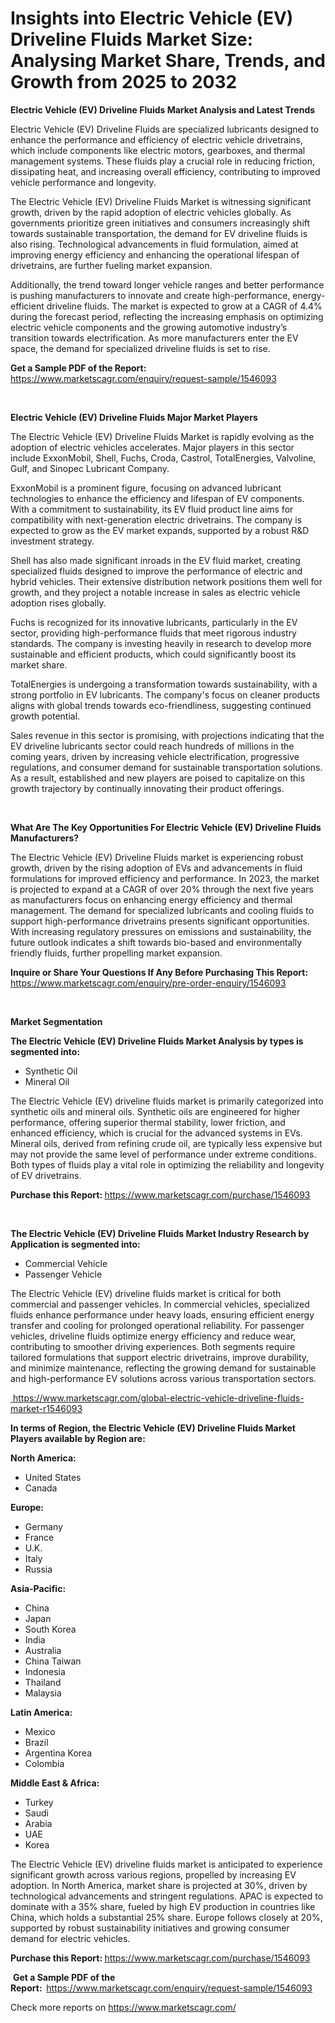 <p><h1>Insights into Electric Vehicle (EV) Driveline Fluids Market Size: Analysing Market Share, Trends, and Growth from 2025 to 2032</h1></p><p><strong>Electric Vehicle (EV) Driveline Fluids Market Analysis and Latest Trends</strong></p>
<p><p>Electric Vehicle (EV) Driveline Fluids are specialized lubricants designed to enhance the performance and efficiency of electric vehicle drivetrains, which include components like electric motors, gearboxes, and thermal management systems. These fluids play a crucial role in reducing friction, dissipating heat, and increasing overall efficiency, contributing to improved vehicle performance and longevity.</p><p>The Electric Vehicle (EV) Driveline Fluids Market is witnessing significant growth, driven by the rapid adoption of electric vehicles globally. As governments prioritize green initiatives and consumers increasingly shift towards sustainable transportation, the demand for EV driveline fluids is also rising. Technological advancements in fluid formulation, aimed at improving energy efficiency and enhancing the operational lifespan of drivetrains, are further fueling market expansion.</p><p>Additionally, the trend toward longer vehicle ranges and better performance is pushing manufacturers to innovate and create high-performance, energy-efficient driveline fluids. The market is expected to grow at a CAGR of 4.4% during the forecast period, reflecting the increasing emphasis on optimizing electric vehicle components and the growing automotive industry’s transition towards electrification. As more manufacturers enter the EV space, the demand for specialized driveline fluids is set to rise.</p></p>
<p><strong>Get a Sample PDF of the Report:&nbsp;</strong> <a href="https://www.marketscagr.com/enquiry/request-sample/1546093?utm_campaign=3506&utm_medium=2&utm_source=Github&utm_content=ia&utm_term=02042025&utm_id=electric-vehicle-ev-driveline-fluids">https://www.marketscagr.com/enquiry/request-sample/1546093</a></p>
<p>&nbsp;</p>
<p><strong>Electric Vehicle (EV) Driveline Fluids Major Market Players</strong></p>
<p><p>The Electric Vehicle (EV) Driveline Fluids Market is rapidly evolving as the adoption of electric vehicles accelerates. Major players in this sector include ExxonMobil, Shell, Fuchs, Croda, Castrol, TotalEnergies, Valvoline, Gulf, and Sinopec Lubricant Company. </p><p>ExxonMobil is a prominent figure, focusing on advanced lubricant technologies to enhance the efficiency and lifespan of EV components. With a commitment to sustainability, its EV fluid product line aims for compatibility with next-generation electric drivetrains. The company is expected to grow as the EV market expands, supported by a robust R&D investment strategy.</p><p>Shell has also made significant inroads in the EV fluid market, creating specialized fluids designed to improve the performance of electric and hybrid vehicles. Their extensive distribution network positions them well for growth, and they project a notable increase in sales as electric vehicle adoption rises globally.</p><p>Fuchs is recognized for its innovative lubricants, particularly in the EV sector, providing high-performance fluids that meet rigorous industry standards. The company is investing heavily in research to develop more sustainable and efficient products, which could significantly boost its market share.</p><p>TotalEnergies is undergoing a transformation towards sustainability, with a strong portfolio in EV lubricants. The company's focus on cleaner products aligns with global trends towards eco-friendliness, suggesting continued growth potential.</p><p>Sales revenue in this sector is promising, with projections indicating that the EV driveline lubricants sector could reach hundreds of millions in the coming years, driven by increasing vehicle electrification, progressive regulations, and consumer demand for sustainable transportation solutions. As a result, established and new players are poised to capitalize on this growth trajectory by continually innovating their product offerings.</p></p>
<p>&nbsp;</p>
<p><strong>What Are The Key Opportunities For Electric Vehicle (EV) Driveline Fluids Manufacturers?</strong></p>
<p><p>The Electric Vehicle (EV) Driveline Fluids market is experiencing robust growth, driven by the rising adoption of EVs and advancements in fluid formulations for improved efficiency and performance. In 2023, the market is projected to expand at a CAGR of over 20% through the next five years as manufacturers focus on enhancing energy efficiency and thermal management. The demand for specialized lubricants and cooling fluids to support high-performance drivetrains presents significant opportunities. With increasing regulatory pressures on emissions and sustainability, the future outlook indicates a shift towards bio-based and environmentally friendly fluids, further propelling market expansion.</p></p>
<p><strong>Inquire or Share Your Questions If Any Before Purchasing This Report:</strong> <a href="https://www.marketscagr.com/enquiry/pre-order-enquiry/1546093?utm_campaign=3506&utm_medium=2&utm_source=Github&utm_content=ia&utm_term=02042025&utm_id=electric-vehicle-ev-driveline-fluids">https://www.marketscagr.com/enquiry/pre-order-enquiry/1546093</a></p>
<p>&nbsp;</p>
<p><strong>Market Segmentation</strong></p>
<p><strong>The Electric Vehicle (EV) Driveline Fluids Market Analysis by types is segmented into:</strong></p>
<p><ul><li>Synthetic Oil</li><li>Mineral Oil</li></ul></p>
<p><p>The Electric Vehicle (EV) driveline fluids market is primarily categorized into synthetic oils and mineral oils. Synthetic oils are engineered for higher performance, offering superior thermal stability, lower friction, and enhanced efficiency, which is crucial for the advanced systems in EVs. Mineral oils, derived from refining crude oil, are typically less expensive but may not provide the same level of performance under extreme conditions. Both types of fluids play a vital role in optimizing the reliability and longevity of EV drivetrains.</p></p>
<p><strong>Purchase this Report:&nbsp;</strong><a href="https://www.marketscagr.com/purchase/1546093?utm_campaign=3506&utm_medium=2&utm_source=Github&utm_content=ia&utm_term=02042025&utm_id=electric-vehicle-ev-driveline-fluids">https://www.marketscagr.com/purchase/1546093</a></p>
<p>&nbsp;</p>
<p><strong>The Electric Vehicle (EV) Driveline Fluids Market Industry Research by Application is segmented into:</strong></p>
<p><ul><li>Commercial Vehicle</li><li>Passenger Vehicle</li></ul></p>
<p><p>The Electric Vehicle (EV) driveline fluids market is critical for both commercial and passenger vehicles. In commercial vehicles, specialized fluids enhance performance under heavy loads, ensuring efficient energy transfer and cooling for prolonged operational reliability. For passenger vehicles, driveline fluids optimize energy efficiency and reduce wear, contributing to smoother driving experiences. Both segments require tailored formulations that support electric drivetrains, improve durability, and minimize maintenance, reflecting the growing demand for sustainable and high-performance EV solutions across various transportation sectors.</p></p>
<p><a href="https://www.marketscagr.com/global-electric-vehicle-driveline-fluids-market-r1546093?utm_campaign=3506&utm_medium=2&utm_source=Github&utm_content=ia&utm_term=02042025&utm_id=electric-vehicle-ev-driveline-fluids">&nbsp;https://www.marketscagr.com/global-electric-vehicle-driveline-fluids-market-r1546093</a></p>
<p><strong>In terms of Region, the Electric Vehicle (EV) Driveline Fluids Market Players available by Region are:</strong></p>
<p>
    <p> <strong> North America: </strong>
        <ul>
            <li>United States</li>
            <li>Canada</li>
        </ul>
        </p> 
    <p> <strong> Europe: </strong>
        <ul>
            <li>Germany</li>
            <li>France</li>
            <li>U.K.</li>
            <li>Italy</li>
            <li>Russia</li>
        </ul>
        </p> 
    <p> <strong> Asia-Pacific: </strong>
        <ul>
            <li>China</li>
            <li>Japan</li>
            <li>South Korea</li>
            <li>India</li>
            <li>Australia</li>
            <li>China Taiwan</li>
            <li>Indonesia</li>
            <li>Thailand</li>
            <li>Malaysia</li>
        </ul>
        </p> 
    <p> <strong> Latin America: </strong>
        <ul>
            <li>Mexico</li>
            <li>Brazil</li>
            <li>Argentina Korea</li>
            <li>Colombia</li>
        </ul>
        </p> 
    <p> <strong> Middle East & Africa: </strong>
        <ul>
            <li>Turkey</li>
            <li>Saudi</li>
            <li>Arabia</li>
            <li>UAE</li>
            <li>Korea</li>
        </ul>
    </p>
    </p>
<p><p>The Electric Vehicle (EV) driveline fluids market is anticipated to experience significant growth across various regions, propelled by increasing EV adoption. In North America, market share is projected at 30%, driven by technological advancements and stringent regulations. APAC is expected to dominate with a 35% share, fueled by high EV production in countries like China, which holds a substantial 25% share. Europe follows closely at 20%, supported by robust sustainability initiatives and growing consumer demand for electric vehicles.</p></p>
<p><strong>Purchase this Report: </strong><a href="https://www.marketscagr.com/purchase/1546093?utm_campaign=3506&utm_medium=2&utm_source=Github&utm_content=ia&utm_term=02042025&utm_id=electric-vehicle-ev-driveline-fluids">https://www.marketscagr.com/purchase/1546093</a></p>
<p>&nbsp;<strong>Get a Sample PDF of the Report:&nbsp;&nbsp;</strong><a href="https://www.marketscagr.com/enquiry/request-sample/1546093?utm_campaign=3506&utm_medium=2&utm_source=Github&utm_content=ia&utm_term=02042025&utm_id=electric-vehicle-ev-driveline-fluids">https://www.marketscagr.com/enquiry/request-sample/1546093</a></p>
<p><strong></strong></p>
<p>Check more reports on <a href="https://www.marketscagr.com/?utm_campaign=3506&utm_medium=2&utm_source=Github&utm_content=ia&utm_term=02042025&utm_id=electric-vehicle-ev-driveline-fluids">https://www.marketscagr.com/</a></p>